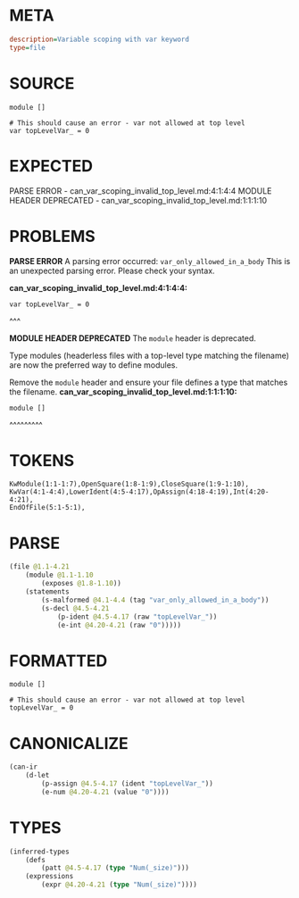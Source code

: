 # META
~~~ini
description=Variable scoping with var keyword
type=file
~~~
# SOURCE
~~~roc
module []

# This should cause an error - var not allowed at top level
var topLevelVar_ = 0
~~~
# EXPECTED
PARSE ERROR - can_var_scoping_invalid_top_level.md:4:1:4:4
MODULE HEADER DEPRECATED - can_var_scoping_invalid_top_level.md:1:1:1:10
# PROBLEMS
**PARSE ERROR**
A parsing error occurred: `var_only_allowed_in_a_body`
This is an unexpected parsing error. Please check your syntax.

**can_var_scoping_invalid_top_level.md:4:1:4:4:**
```roc
var topLevelVar_ = 0
```
^^^


**MODULE HEADER DEPRECATED**
The `module` header is deprecated.

Type modules (headerless files with a top-level type matching the filename) are now the preferred way to define modules.

Remove the `module` header and ensure your file defines a type that matches the filename.
**can_var_scoping_invalid_top_level.md:1:1:1:10:**
```roc
module []
```
^^^^^^^^^


# TOKENS
~~~zig
KwModule(1:1-1:7),OpenSquare(1:8-1:9),CloseSquare(1:9-1:10),
KwVar(4:1-4:4),LowerIdent(4:5-4:17),OpAssign(4:18-4:19),Int(4:20-4:21),
EndOfFile(5:1-5:1),
~~~
# PARSE
~~~clojure
(file @1.1-4.21
	(module @1.1-1.10
		(exposes @1.8-1.10))
	(statements
		(s-malformed @4.1-4.4 (tag "var_only_allowed_in_a_body"))
		(s-decl @4.5-4.21
			(p-ident @4.5-4.17 (raw "topLevelVar_"))
			(e-int @4.20-4.21 (raw "0")))))
~~~
# FORMATTED
~~~roc
module []

# This should cause an error - var not allowed at top level
topLevelVar_ = 0
~~~
# CANONICALIZE
~~~clojure
(can-ir
	(d-let
		(p-assign @4.5-4.17 (ident "topLevelVar_"))
		(e-num @4.20-4.21 (value "0"))))
~~~
# TYPES
~~~clojure
(inferred-types
	(defs
		(patt @4.5-4.17 (type "Num(_size)")))
	(expressions
		(expr @4.20-4.21 (type "Num(_size)"))))
~~~
